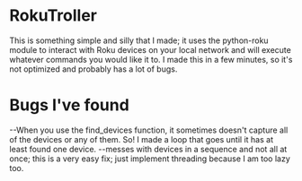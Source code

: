 # RokuTroller

This is something simple and silly that I made; it uses the python-roku module to interact with Roku devices on your local network and will execute whatever commands you would like it to.
I made this in a few minutes, so it's not optimized and probably has a lot of bugs.

# Bugs I've found
--When you use the find_devices function, it sometimes doesn't capture all of the devices or any of them. So! I made a loop that goes until it has at least found one device.
--messes with devices in a sequence and not all at once; this is a very easy fix; just implement threading because I am too lazy too.
